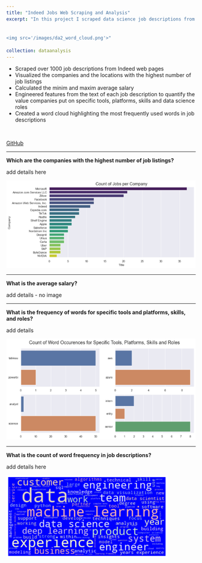 ```yaml
---
title: "Indeed Jobs Web Scraping and Analysis"
excerpt: "In this project I scraped data science job descriptions from Indeed website. Asking the right questions and analyzing the scraped data allowed finding relevant insights. <br/>


<img src='/images/da2_word_cloud.png'>"

collection: dataanalysis
---
```


- Scraped over 1000 job descriptions from Indeed web pages
- Visualized the companies and the locations with the highest number of job listings
- Calculated the minim and maxim average salary
- Engineered features from the text of each job description to quantify the value companies put on specific tools, platforms, skills and data science roles
- Created a word cloud highlighting the most frequently used words in job descriptions
<br/>

[GitHub](https://github.com)



---
**Which are the companies with the highest number of job listings?**

add details here



<img src='/images/da2_jobs_comp.png'>


---
**What is the average salary?**

add details - no image







---
**What is the frequency of words for specific tools and platforms, skills, and roles?**

add details



<img src='/images/da2_tools_roles.png'>


---
**What is the count of word frequency in job descriptions?**

add details here



<img src='/images/da2_word_cloud.png'>







